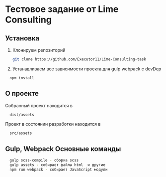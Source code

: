 # Тестовое задание от Lime Consulting

## Установка

1. Клонируем репозиторий
   ```sh
   git clone https://github.com/Executor11/Lime-Consulting-task
   ```
   
 2. Устанавливаем все зависимости проекта для gulp webpack с devDep
 ```sh
   npm install
   ```
   
   
 ## О проекте
 Собранный проект находится в
 ```sh
   dist/assets
   ```
 Проект в состоянии разработки находится в 
 ```sh
   src/assets
   ```
   
 ## Gulp, Webpack Основные команды
 ```sh
   gulp scss-compile - сборка scss
   gulp assets - собирает файлы html  и другие
   npm run webpack - собирает JavaScript модули
   ```
 
 
